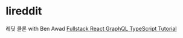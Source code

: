 # lireddit
레딧 클론 with Ben Awad
[Fullstack React GraphQL TypeScript Tutorial](https://youtu.be/I6ypD7qv3Z8)
